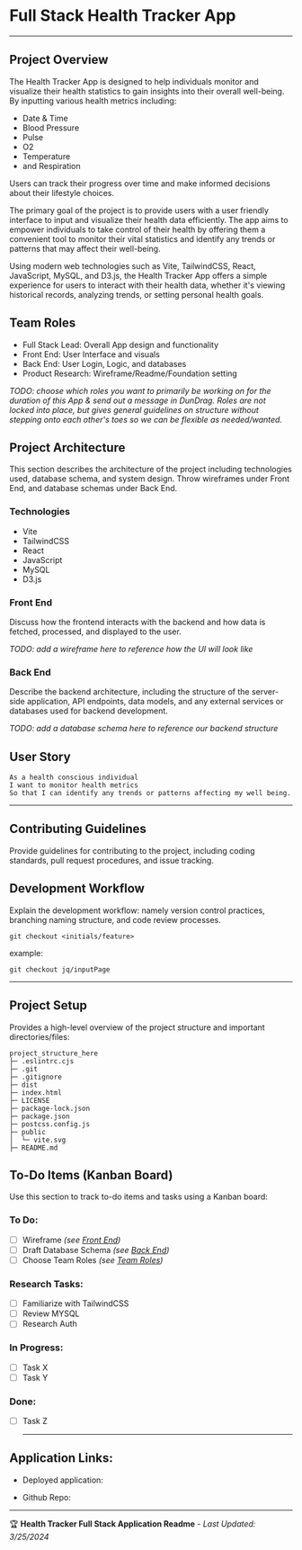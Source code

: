 # Full Stack Health Tracker App

***

## Project Overview

The Health Tracker App is designed to help individuals monitor and visualize their health statistics to gain insights into their overall well-being. By inputting various health metrics including:

- Date & Time
- Blood Pressure
- Pulse
- O2 
- Temperature
- and Respiration

Users can track their progress over time and make informed decisions about their lifestyle choices.

The primary goal of the project is to provide users with a user friendly interface to input and visualize their health data efficiently. The app aims to empower individuals to take control of their health by offering them a convenient tool to monitor their vital statistics and identify any trends or patterns that may affect their well-being.

Using modern web technologies such as Vite, TailwindCSS, React, JavaScript, MySQL, and D3.js, the Health Tracker App offers a simple experience for users to interact with their health data, whether it's viewing historical records, analyzing trends, or setting personal health goals.

## Team Roles

- Full Stack Lead: Overall App design and functionality
- Front End: User Interface and visuals
- Back End: User Login, Logic, and databases
- Product Research: Wireframe/Readme/Foundation setting

*TODO: choose which roles you want to primarily be working on for the duration of this App & send out a message in DunDrag. Roles are not locked into place, but gives general guidelines on structure without stepping onto each other's toes so we can be flexible as needed/wanted.*

## Project Architecture

This section describes the architecture of the project including technologies used, database schema, and system design.
Throw wireframes under Front End, and database schemas under Back End.

### Technologies

-  Vite
- TailwindCSS
- React
- JavaScript
-  MySQL
-  D3.js

### Front End

Discuss how the frontend interacts with the backend and how data is fetched, processed, and displayed to the user.

*TODO: add a wireframe here to reference how the UI will look like*

### Back End

Describe the backend architecture, including the structure of the server-side application, API endpoints, data models, and any external services or databases used for backend development.

*TODO: add a database schema here to reference our backend structure*

## User Story

```plaintext
As a health conscious individual 
I want to monitor health metrics 
So that I can identify any trends or patterns affecting my well being. 
```

***

## Contributing Guidelines

Provide guidelines for contributing to the project, including coding standards, pull request procedures, and issue tracking.

## Development Workflow

Explain the development workflow: namely version control practices, branching naming structure, and code review processes.

``` git
git checkout <initials/feature>
```

example: 
``` 
git checkout jq/inputPage
```

***

## Project Setup

Provides a high-level overview of the project structure and important directories/files:

```plaintext
project_structure_here
├─ .eslintrc.cjs
├─ .git
├─ .gitignore
├─ dist
├─ index.html
├─ LICENSE
├─ package-lock.json
├─ package.json
├─ postcss.config.js
├─ public
│  └─ vite.svg
├─ README.md
```

## To-Do Items (Kanban Board)

  Use this section to track to-do items and tasks using a Kanban board:

  ### To Do:
  - [ ] Wireframe *(see [Front End](#front-end))*
  - [ ] Draft Database Schema *(see [Back End](#back-end))*
  - [ ] Choose Team Roles *(see [Team Roles](#team-roles))*

  ### Research Tasks:

  - [ ] Familiarize with TailwindCSS 
  - [ ] Review MYSQL
  - [ ] Research Auth

  ### In Progress:

  - [ ] Task X
  - [ ] Task Y

  ### Done:

  - [ ] Task Z
    ***
  
  ## Application Links:
  
  * Deployed application: 
  
  * Github Repo: 

---

🏆 **Health Tracker Full Stack Application Readme** - *Last Updated: 3/25/2024*
